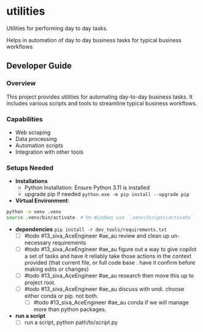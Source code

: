 # utilities

Utilities for performing day to day tasks. 

Helps in automation of day to day business tasks for typical business workflows

## Developer Guide

### Overview
This project provides utilities for automating day-to-day business tasks. It includes various scripts and tools to streamline typical business workflows.

### Capabilities
- Web scraping
- Data processing
- Automation scripts
- Integration with other tools

### Setups Needed

- **Installations** 
    - Python Installation: Ensure Python 3.11 is installed
    - upgrade pip if needed ``python.exe -m pip install --upgrade pip``
- **Virtual Environment**: 
```sh
python -m venv .venv
source .venv/bin/activate  # On Windows use `.venv\Scripts\activate`
```
- **dependencies** ``pip install -r dev_tools/requirements.txt``
  - [ ] #todo #13_siva_AceEngineer #ae_au review and clean up un-necessary requirements 
  - [ ] #todo #13_siva_AceEngineer #ae_au figure out a way to give copilot a set of tasks and have it reliably take those actions in the context provided (that current file, or full code base . have it confirm before making edits or changes)
  - [ ] #todo #13_siva_AceEngineer #ae_au research then move this up to project root.
  - [ ] #todo #13_siva_AceEngineer #ae_au discuss with undi. choose either conda or pip. not both. 
    - [ ] #todo #13_siva_AceEngineer #ae_au conda if we will manage more than python packages. 
  
- **run a script**
  - [ ] run a script, python path/to/script.py